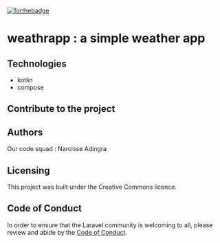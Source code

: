 [![forthebadge](https://forthebadge.com/images/badges/built-with-love.svg)](https://forthebadge.com)


# weathrapp : a simple weather app




## Technologies
- kotlin
- compose

## Contribute to the project


## Authors

Our code squad : Narcisse Adingra 

## Licensing

This project was built under the Creative Commons licence.

## Code of Conduct

In order to ensure that the Laravel community is welcoming to all, please review and abide by the [Code of Conduct](https://laravel.com/docs/contributions#code-of-conduct).